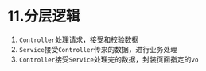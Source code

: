 
# 11.分层逻辑

1. `Controller`处理请求，接受和校验数据
2. `Service`接受`Controller`传来的数据，进行业务处理
3. `Controller`接受`Service`处理完的数据，封装页面指定的`vo`